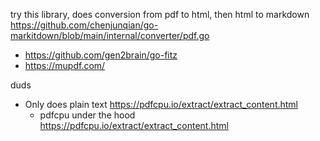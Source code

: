 


try this library, does conversion from pdf to html, then html to markdown
https://github.com/chenjunqian/go-markitdown/blob/main/internal/converter/pdf.go
- https://github.com/gen2brain/go-fitz
- https://mupdf.com/


duds
- Only does plain text https://pdfcpu.io/extract/extract_content.html
  - pdfcpu under the hood https://pdfcpu.io/extract/extract_content.html
